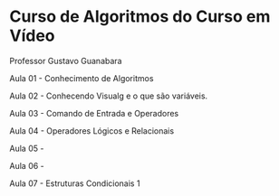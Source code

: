 # Curso de Algoritmos do Curso em Vídeo
Professor Gustavo Guanabara



Aula 01 - Conhecimento de Algoritmos

Aula 02 - Conhecendo Visualg e o que são variáveis.

Aula 03 - Comando de Entrada e Operadores

Aula 04 - Operadores Lógicos e Relacionais

Aula 05 - 

Aula 06 - 

Aula 07 - Estruturas Condicionais 1